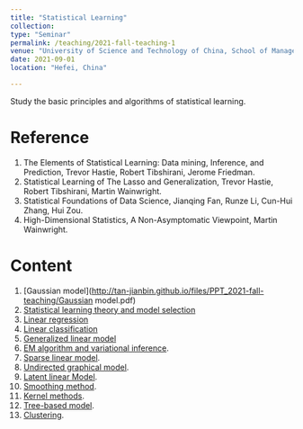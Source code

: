 ```yaml
---
title: "Statistical Learning"
collection: 
type: "Seminar"
permalink: /teaching/2021-fall-teaching-1
venue: "University of Science and Technology of China, School of Management"
date: 2021-09-01
location: "Hefei, China"

---         
```


Study the basic principles and algorithms of statistical learning.

Reference
======

1. The Elements of Statistical Learning: Data mining, Inference, and Prediction, Trevor Hastie, Robert Tibshirani, Jerome Friedman.
2. Statistical Learning of The Lasso and Generalization, Trevor Hastie, Robert Tibshirani, Martin Wainwright.
3. Statistical Foundations of Data Science, Jianqing Fan, Runze Li, Cun-Hui Zhang, Hui Zou.
4. High-Dimensional Statistics, A Non-Asymptomatic Viewpoint, Martin Wainwright.

Content 
======

1. [Gaussian model](http://tan-jianbin.github.io/files/PPT_2021-fall-teaching/Gaussian model.pdf)
2. [Statistical learning theory and model selection](http://tan-jianbin.github.io/files/PPT_2021-fall-teaching/Statistic_Learning_Theory.pdf)
3. [Linear regression](http://tan-jianbin.github.io/files/PPT_2021-fall-teaching/Linear_regression.pdf)
4. [Linear classification](http://tan-jianbin.github.io/files/PPT_2021-fall-teaching/Linear_Classification.pdf)
5. [Generalized linear model](http://tan-jianbin.github.io/files/PPT_2021-fall-teaching/Generalized_Linear_Model.pdf)
6. [EM algorithm and variational inference](http://tan-jianbin.github.io/files/PPT_2021-fall-teaching/EM_Algorithm&Variational_Inferencel.pdf).
8. [Sparse linear model](http://tan-jianbin.github.io/files/PPT_2021-fall-teaching/Sparse_Linear_Model.pdf).
9. [Undirected graphical model](http://tan-jianbin.github.io/files/PPT_2021-fall-teaching/Undirected_Graphical_Model.pdf).
10. [Latent linear Model](http://tan-jianbin.github.io/files/PPT_2021-fall-teaching/Directed_Graphical_Models.pdf).
11. [Smoothing method](http://tan-jianbin.github.io/files/PPT_2021-fall-teaching/Smooth_Method.pdf).
12. [Kernel methods](http://tan-jianbin.github.io/files/PPT_2021-fall-teaching/Kernel_Method.pdf). 
13. [Tree-based model](http://tan-jianbin.github.io/files/PPT_2021-fall-teaching/Tree_Based_Model.pdf).
14. [Clustering](http://tan-jianbin.github.io/files/PPT_2021-fall-teaching/Clustering.pdf).
